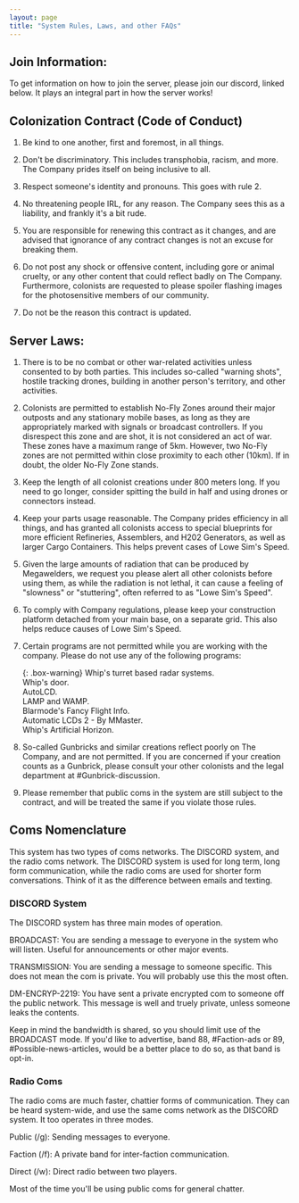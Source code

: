 ```yaml
---
layout: page
title: "System Rules, Laws, and other FAQs"
---
```


## Join Information:

To get information on how to join the server, please join our discord, linked below. It plays an integral part in how the server works!

## Colonization Contract (Code of Conduct)

1. Be kind to one another, first and foremost, in all things.

2. Don't be discriminatory. This includes transphobia, racism, and more. The Company prides itself on being inclusive to all.

3. Respect someone's identity and pronouns. This goes with rule 2.

4. No threatening people IRL, for any reason. The Company sees this as a liability, and frankly it's a bit rude.

5. You are responsible for renewing this contract as it changes, and are advised that ignorance of any contract changes is not an excuse for breaking them.

6. Do not post any shock or offensive content, including gore or animal cruelty, or any other content that could reflect badly on The Company. Furthermore, colonists are requested to please spoiler flashing images for the photosensitive members of our community.

7. Do not be the reason this contract is updated.

## Server Laws:

1. There is to be no combat or other war-related activities unless consented to by both parties. This includes so-called "warning shots", hostile tracking drones, building in another person's territory, and other activities.

2. Colonists are permitted to establish No-Fly Zones around their major outposts and any stationary mobile bases, as long as they are appropriately marked with signals or broadcast controllers. If you disrespect this zone and are shot, it is not considered an act of war. These zones have a maximum range of 5km. However, two No-Fly zones are not permitted within close proximity to each other (10km). If in doubt, the older No-Fly Zone stands. 

3. Keep the length of all colonist creations under 800 meters long. If you need to go longer, consider spitting the build in half and using drones or connectors instead.

4. Keep your parts usage reasonable. The Company prides efficiency in all things, and has granted all colonists access to special blueprints for more efficient Refineries, Assemblers, and H202 Generators, as well as larger Cargo Containers. This helps prevent cases of Lowe Sim's Speed.

5. Given the large amounts of radiation that can be produced by Megawelders, we request you please alert all other colonists before using them, as while the radiation is not lethal, it can cause a feeling of "slowness" or "stuttering", often referred to as "Lowe Sim's Speed".

6. To comply with Company regulations, please keep your construction platform detached from your main base, on a separate grid. This also helps reduce causes of Lowe Sim's Speed. 

7. Certain programs are not permitted while you are working with the company. Please do not use any of the following programs:

    {: .box-warning}
    Whip's turret based radar systems.  
    Whip's door.  
    AutoLCD.  
    LAMP and WAMP.  
    Blarmode's Fancy Flight Info.  
    Automatic LCDs 2 - By MMaster.  
    Whip's Artificial Horizon.  
    

8. So-called Gunbricks and similar creations reflect poorly on The Company, and are not permitted. If you are concerned if your creation counts as a Gunbrick, please consult your other colonists and the legal department at #Gunbrick-discussion.

9. Please remember that public coms in the system are still subject to the contract, and will be treated the same if you violate those rules.

## Coms Nomenclature

This system has two types of coms networks. The DISCORD system, and the radio coms network. The DISCORD system is used for long term, long form communication, while the radio coms are used for shorter form conversations. Think of it as the difference between emails and texting.

### DISCORD System

The DISCORD system has three main modes of operation.

BROADCAST: You are sending a message to everyone in the system who will listen. Useful for announcements or other major events.

TRANSMISSION: You are sending a message to someone specific. This does not mean the com is private. You will probably use this the most often.

DM-ENCRYP-2219: You have sent a private encrypted com to someone off the public network. This message is well and truely private, unless someone leaks the contents.

Keep in mind the bandwidth is shared, so you should limit use of the BROADCAST mode. If you'd like to advertise, band 88, #Faction-ads or 89, #Possible-news-articles, would be a better place to do so, as that band is opt-in.

### Radio Coms

The radio coms are much faster, chattier forms of communication. They can be heard system-wide, and use the same coms network as the DISCORD system. It too operates in three modes.

Public (/g): Sending messages to everyone. 

Faction (/f): A private band for inter-faction communication. 

Direct (/w): Direct radio between two players.

Most of the time you'll be using public coms for general chatter.

